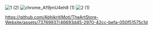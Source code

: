 ![1 (2)](https://github.com/AbhikritiMoti/TheArtStore-Website/assets/73769937/4c3487f5-b819-4c2d-b748-82629c15b563)
![chrome_Af9jmU4eh8 (1)](https://github.com/AbhikritiMoti/TheArtStore-Website/assets/73769937/08ce2f86-77d7-4f77-9ec8-96294c7f313f)
![2 (1)](https://github.com/AbhikritiMoti/TheArtStore-Website/assets/73769937/0264853f-f956-4c63-bdcb-368529bcee32)




https://github.com/AbhikritiMoti/TheArtStore-Website/assets/73769937/46693d45-2970-42cc-befa-050f51575c1d

